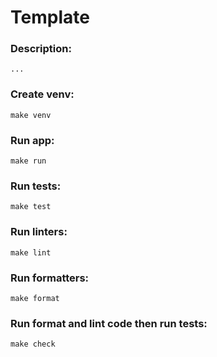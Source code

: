 # Template

### Description:
    ...

### Create venv:
    make venv

### Run app:
    make run

### Run tests:
    make test

### Run linters:
    make lint

### Run formatters:
    make format

### Run format and lint code then run tests:
    make check
